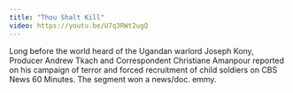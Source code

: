 ```yaml
---
title: "Thou Shalt Kill"
video: https://youtu.be/U7q3RWt2ugQ
---
```


Long before the world heard of the Ugandan warlord Joseph Kony, Producer Andrew Tkach and Correspondent Christiane Amanpour reported on his campaign of terror and forced recruitment of child soldiers on CBS News 60 Minutes.  The segment won a news/doc. emmy.
